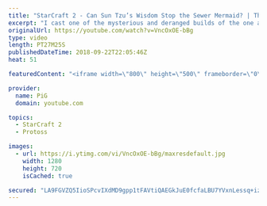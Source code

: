 ```yaml
---
title: "StarCraft 2 - Can Sun Tzu’s Wisdom Stop the Sewer Mermaid? | The Florencio Files #26"
excerpt: "I cast one of the mysterious and deranged builds of the one and only Florencio, the dude that invented the proxy nexus recall rush -- Watch live at https://www.twitch.tv/x5_pig"
originalUrl: https://youtube.com/watch?v=VncOxOE-bBg
type: video
length: PT27M25S
publishedDateTime: 2018-09-22T22:05:46Z
heat: 51

featuredContent: "<iframe width=\"800\" height=\"500\" frameborder=\"0\" src=\"https://www.youtube.com/embed/VncOxOE-bBg\" allow=\"accelerometer; autoplay; encrypted-media; gyroscope; picture-in-picture\" allowfullscreen></iframe>"

provider:
  name: PiG
  domain: youtube.com

topics:
  - StarCraft 2
  - Protoss

images:
  - url: https://i.ytimg.com/vi/VncOxOE-bBg/maxresdefault.jpg
    width: 1280
    height: 720
    isCached: true

secured: "LA9FGVZQ5IioSPcvIXdMD9gpp1tFAVtiQAEGkJuE0fcfaLBU7YVxnLessq+izP3rD1TXdNBCxEdM4osPYbhyFR9QIrp459UfytljT2U4KUilEiZFTpLFsKp/FdfXXZnHvuy0r1PGvyrt1qYCwYlwGs2J4vk3efbTaZfn+lAXvFubm9/cybF1NJ2Ik76xmU6NYfDFWYmWyasxcL5lULD+mzn78RqydaPc4P47h5mRdDHA3CJiTgTmJ0MpktABUkkYY2gYcAb2W3X8cWGH99kxFwaGgwExCeOZf0VLimDc1I1c6rfK9byULB6pz6iLgjrXn2DPN+a5P546mbHSAjkFUJVplbP5Zf6AdRbA+6M9Xe/y2I89zybO5dHD/qLvuedHuBC15JjelDexwVHn2YcAt4X0N3zO4tixPhg4RNggprE=;JjrZJ8JpKeZ/m+CJvX1hWQ=="
---
```


